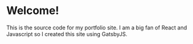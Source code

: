 # Welcome!
This is the source code for my portfolio site. I am a big fan of React and Javascript so I created this site using GatsbyJS. 

